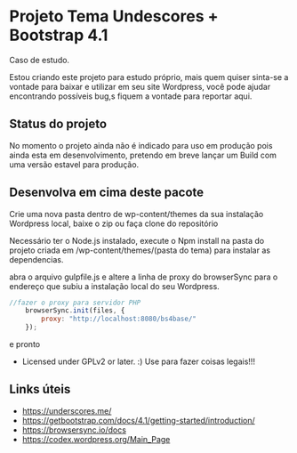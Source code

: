 Projeto Tema Undescores + Bootstrap 4.1 
===

Caso de estudo.

Estou criando este projeto para estudo próprio, mais quem quiser sinta-se a vontade para baixar e utilizar em seu site Wordpress, você pode ajudar encontrando possíveis bug,s fiquem a vontade para reportar aqui.

Status do projeto
---------------

No momento o projeto ainda não é indicado para uso em produção pois ainda esta em desenvolvimento, pretendo em breve lançar um Build com uma versão estavel para produção.

Desenvolva em cima deste pacote
-----

Crie uma nova pasta dentro de wp-content/themes da sua instalação Wordpress local, baixe o zip ou faça clone do repositório

Necessário ter o Node.js instalado, execute o Npm install na pasta do projeto criada em /wp-content/themes/(pasta do tema) para instalar as dependencias.

abra o arquivo gulpfile.js e altere a linha de proxy do browserSync para o endereço que subiu a instalação local do seu Wordpress.


```javascript
//fazer o proxy para servidor PHP
    browserSync.init(files, {
        proxy: "http://localhost:8080/bs4base/"
    });
```

e pronto


* Licensed under GPLv2 or later. :) Use para fazer coisas legais!!!

Links úteis
---

* https://underscores.me/
* https://getbootstrap.com/docs/4.1/getting-started/introduction/
* https://browsersync.io/docs
* https://codex.wordpress.org/Main_Page
